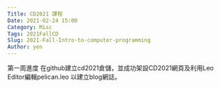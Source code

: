 ```yaml
---
Title: CD2021 課程
Date: 2021-02-24 15:00
Category: Misc
Tags: 2021FallCD
Slug: 2021-Fall-Intro-to-computer-programming
Author: yen
---
```

第一周進度
在github建立cd2021倉儲，並成功架設CD2021網頁及利用Leo Editor編輯pelican.leo 以建立blog網誌。


<!-- PELICAN_END_SUMMARY -->

